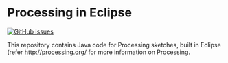 # Processing in Eclipse
[![GitHub issues](https://img.shields.io/github/issues/Carla-de-Beer/Processing.svg?style=flat-square)](https://github.com/Carla-de-Beer/Processing-Eclipse/issues)

This repository contains Java code for Processing sketches, built in Eclipse (refer http://processing.org/ for more information on Processing.




